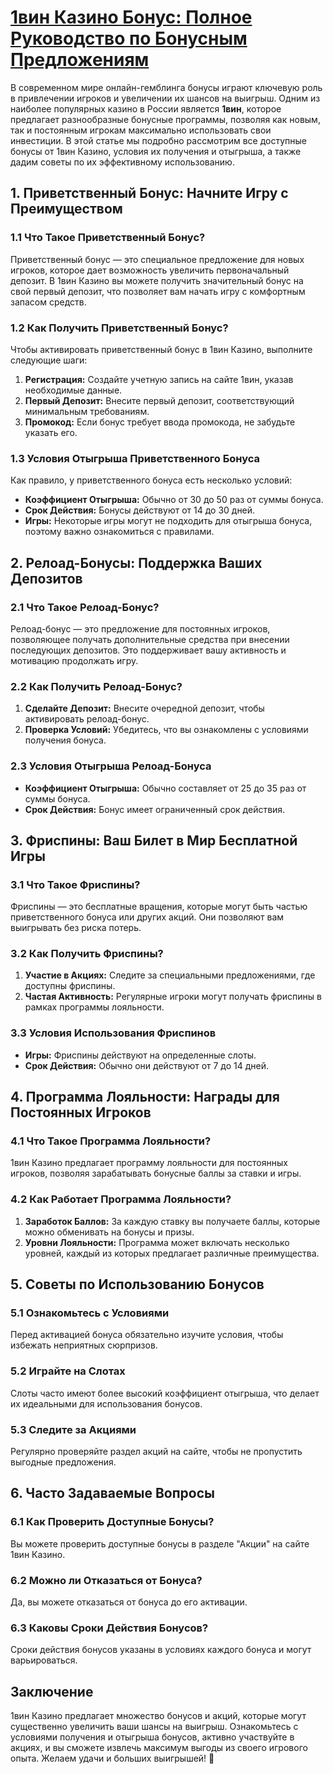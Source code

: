 # [1вин Казино Бонус: Полное Руководство по Бонусным Предложениям](https://brandplay.link/9sD8CZLQ)

В современном мире онлайн-гемблинга бонусы играют ключевую роль в привлечении игроков и увеличении их шансов на выигрыш. Одним из наиболее популярных казино в России является **1вин**, которое предлагает разнообразные бонусные программы, позволяя как новым, так и постоянным игрокам максимально использовать свои инвестиции. В этой статье мы подробно рассмотрим все доступные бонусы от 1вин Казино, условия их получения и отыгрыша, а также дадим советы по их эффективному использованию.

## 1. Приветственный Бонус: Начните Игру с Преимуществом

### 1.1 Что Такое Приветственный Бонус?

Приветственный бонус — это специальное предложение для новых игроков, которое дает возможность увеличить первоначальный депозит. В 1вин Казино вы можете получить значительный бонус на свой первый депозит, что позволяет вам начать игру с комфортным запасом средств.

### 1.2 Как Получить Приветственный Бонус?

Чтобы активировать приветственный бонус в 1вин Казино, выполните следующие шаги:

1. **Регистрация:** Создайте учетную запись на сайте 1вин, указав необходимые данные.
2. **Первый Депозит:** Внесите первый депозит, соответствующий минимальным требованиям.
3. **Промокод:** Если бонус требует ввода промокода, не забудьте указать его.

### 1.3 Условия Отыгрыша Приветственного Бонуса

Как правило, у приветственного бонуса есть несколько условий:

* **Коэффициент Отыгрыша:** Обычно от 30 до 50 раз от суммы бонуса.
* **Срок Действия:** Бонусы действуют от 14 до 30 дней.
* **Игры:** Некоторые игры могут не подходить для отыгрыша бонуса, поэтому важно ознакомиться с правилами.

## 2. Релоад-Бонусы: Поддержка Ваших Депозитов

### 2.1 Что Такое Релоад-Бонус?

Релоад-бонус — это предложение для постоянных игроков, позволяющее получать дополнительные средства при внесении последующих депозитов. Это поддерживает вашу активность и мотивацию продолжать игру.

### 2.2 Как Получить Релоад-Бонус?

1. **Сделайте Депозит:** Внесите очередной депозит, чтобы активировать релоад-бонус.
2. **Проверка Условий:** Убедитесь, что вы ознакомлены с условиями получения бонуса.

### 2.3 Условия Отыгрыша Релоад-Бонуса

* **Коэффициент Отыгрыша:** Обычно составляет от 25 до 35 раз от суммы бонуса.
* **Срок Действия:** Бонус имеет ограниченный срок действия.

## 3. Фриспины: Ваш Билет в Мир Бесплатной Игры

### 3.1 Что Такое Фриспины?

Фриспины — это бесплатные вращения, которые могут быть частью приветственного бонуса или других акций. Они позволяют вам выигрывать без риска потерь.

### 3.2 Как Получить Фриспины?

1. **Участие в Акциях:** Следите за специальными предложениями, где доступны фриспины.
2. **Частая Активность:** Регулярные игроки могут получать фриспины в рамках программы лояльности.

### 3.3 Условия Использования Фриспинов

* **Игры:** Фриспины действуют на определенные слоты.
* **Срок Действия:** Обычно они действуют от 7 до 14 дней.

## 4. Программа Лояльности: Награды для Постоянных Игроков

### 4.1 Что Такое Программа Лояльности?

1вин Казино предлагает программу лояльности для постоянных игроков, позволяя зарабатывать бонусные баллы за ставки и игры.

### 4.2 Как Работает Программа Лояльности?

1. **Заработок Баллов:** За каждую ставку вы получаете баллы, которые можно обменивать на бонусы и призы.
2. **Уровни Лояльности:** Программа может включать несколько уровней, каждый из которых предлагает различные преимущества.

## 5. Советы по Использованию Бонусов

### 5.1 Ознакомьтесь с Условиями

Перед активацией бонуса обязательно изучите условия, чтобы избежать неприятных сюрпризов.

### 5.2 Играйте на Слотах

Слоты часто имеют более высокий коэффициент отыгрыша, что делает их идеальными для использования бонусов.

### 5.3 Следите за Акциями

Регулярно проверяйте раздел акций на сайте, чтобы не пропустить выгодные предложения.

## 6. Часто Задаваемые Вопросы

### 6.1 Как Проверить Доступные Бонусы?

Вы можете проверить доступные бонусы в разделе "Акции" на сайте 1вин Казино.

### 6.2 Можно ли Отказаться от Бонуса?

Да, вы можете отказаться от бонуса до его активации.

### 6.3 Каковы Сроки Действия Бонусов?

Сроки действия бонусов указаны в условиях каждого бонуса и могут варьироваться.

## Заключение

1вин Казино предлагает множество бонусов и акций, которые могут существенно увеличить ваши шансы на выигрыш. Ознакомьтесь с условиями получения и отыгрыша бонусов, активно участвуйте в акциях, и вы сможете извлечь максимум выгоды из своего игрового опыта. Желаем удачи и больших выигрышей! 🎊
